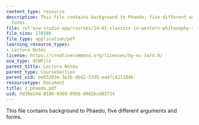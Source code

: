 ```yaml
---
content_type: resource
description: This file contains background to Phaedo, five different arguments and
  forms.
file: /ol-ocw-studio-app/courses/24-01-classics-in-western-philosophy-spring-2006/dd38e24d818603600956d982bcd83724_2_phaedo.pdf
file_size: 178588
file_type: application/pdf
learning_resource_types:
- Lecture Notes
license: https://creativecommons.org/licenses/by-nc-sa/4.0/
ocw_type: OCWFile
parent_title: Lecture Notes
parent_type: CourseSection
parent_uid: ee03203e-3e7b-dbd2-57d5-ea47c421184b
resourcetype: Document
title: 2_phaedo.pdf
uid: dd38e24d-8186-0360-0956-d982bcd83724
---
```

This file contains background to Phaedo, five different arguments and forms.
